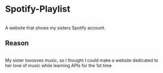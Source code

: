 # Spotify-Playlist
<br>A website that shows my sisters Spotify account.</br>

## Reason
<br> My sister looooves music, so I thought I could make a website dedicated to her love of music while learning APIs for the 1st time</br>
